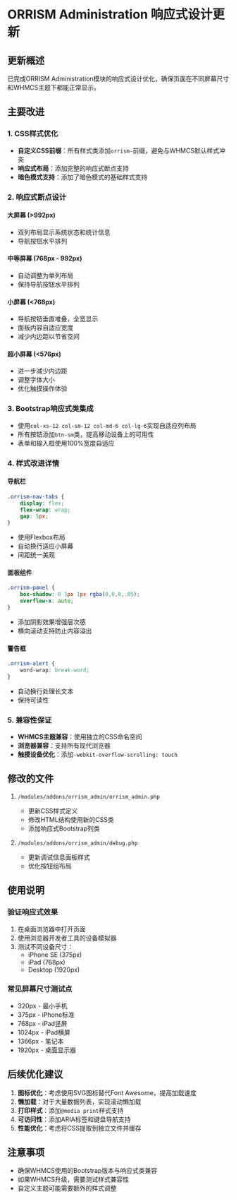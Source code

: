 # ORRISM Administration 响应式设计更新

## 更新概述
已完成ORRISM Administration模块的响应式设计优化，确保页面在不同屏幕尺寸和WHMCS主题下都能正常显示。

## 主要改进

### 1. CSS样式优化
- **自定义CSS前缀**：所有样式类添加`orrism-`前缀，避免与WHMCS默认样式冲突
- **响应式布局**：添加完整的响应式断点支持
- **暗色模式支持**：添加了暗色模式的基础样式支持

### 2. 响应式断点设计

#### 大屏幕 (>992px)
- 双列布局显示系统状态和统计信息
- 导航按钮水平排列

#### 中等屏幕 (768px - 992px)
- 自动调整为单列布局
- 保持导航按钮水平排列

#### 小屏幕 (<768px)
- 导航按钮垂直堆叠，全宽显示
- 面板内容自适应宽度
- 减少内边距以节省空间

#### 超小屏幕 (<576px)
- 进一步减少内边距
- 调整字体大小
- 优化触摸操作体验

### 3. Bootstrap响应式类集成
- 使用`col-xs-12 col-sm-12 col-md-6 col-lg-6`实现自适应列布局
- 所有按钮添加`btn-sm`类，提高移动设备上的可用性
- 表单和输入框使用100%宽度自适应

### 4. 样式改进详情

#### 导航栏
```css
.orrism-nav-tabs {
    display: flex;
    flex-wrap: wrap;
    gap: 5px;
}
```
- 使用Flexbox布局
- 自动换行适应小屏幕
- 间距统一美观

#### 面板组件
```css
.orrism-panel {
    box-shadow: 0 1px 1px rgba(0,0,0,.05);
    overflow-x: auto;
}
```
- 添加阴影效果增强层次感
- 横向滚动支持防止内容溢出

#### 警告框
```css
.orrism-alert {
    word-wrap: break-word;
}
```
- 自动换行处理长文本
- 保持可读性

### 5. 兼容性保证
- **WHMCS主题兼容**：使用独立的CSS命名空间
- **浏览器兼容**：支持所有现代浏览器
- **触摸设备优化**：添加`-webkit-overflow-scrolling: touch`

## 修改的文件
1. `/modules/addons/orrism_admin/orrism_admin.php`
   - 更新CSS样式定义
   - 修改HTML结构使用新的CSS类
   - 添加响应式Bootstrap列类

2. `/modules/addons/orrism_admin/debug.php`
   - 更新调试信息面板样式
   - 优化按钮组布局

## 使用说明

### 验证响应式效果
1. 在桌面浏览器中打开页面
2. 使用浏览器开发者工具的设备模拟器
3. 测试不同设备尺寸：
   - iPhone SE (375px)
   - iPad (768px)
   - Desktop (1920px)

### 常见屏幕尺寸测试点
- 320px - 最小手机
- 375px - iPhone标准
- 768px - iPad竖屏
- 1024px - iPad横屏
- 1366px - 笔记本
- 1920px - 桌面显示器

## 后续优化建议

1. **图标优化**：考虑使用SVG图标替代Font Awesome，提高加载速度
2. **懒加载**：对于大量数据列表，实现滚动懒加载
3. **打印样式**：添加`@media print`样式支持
4. **可访问性**：添加ARIA标签和键盘导航支持
5. **性能优化**：考虑将CSS提取到独立文件并缓存

## 注意事项

- 确保WHMCS使用的Bootstrap版本与响应式类兼容
- 如果WHMCS升级，需要测试样式兼容性
- 自定义主题可能需要额外的样式调整